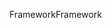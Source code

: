 <span data-ttu-id="fe573-101">Framework</span><span class="sxs-lookup"><span data-stu-id="fe573-101">Framework</span></span>